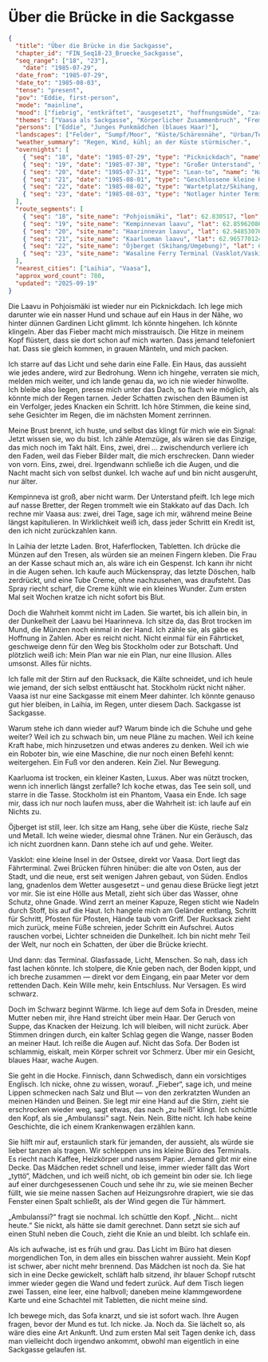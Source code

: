 # Über die Brücke in die Sackgasse

```json
{
  "title": "Über die Brücke in die Sackgasse",
  "chapter_id": "FIN_Seq18-23_Bruecke_Sackgasse",
  "seq_range": ["18", "23"],
    "date": "1985-07-29",
  "date_from": "1985-07-29",
  "date_to": "1985-08-03",
  "tense": "present",
  "pov": "Eddie, first-person",
  "mode": "mainline",
  "mood": ["fiebrig", "entkräftet", "ausgesetzt", "hoffnungsmüde", "zartes Vertrauen"],
  "themes": ["Vaasa als Sackgasse", "Körperlicher Zusammenbruch", "Fremde Hilfe", "Brücke als Prüfung", "Angst vor Sichtbarkeit"],
  "persons": ["Eddie", "Junges Punkmädchen (blaues Haar)"],
  "landscapes": ["Felder", "Sumpf/Moor", "Küste/Schärennähe", "Urban/Terminal", "Insel Vasklot"],
  "weather_summary": "Regen, Wind, kühl; an der Küste stürmischer.",
  "overnights": [
    { "seq": "18", "date": "1985-07-29", "type": "Picknickdach", "name": "Pohjoismäki", "near": "Laihia (Pohjanmaa)" },
    { "seq": "19", "date": "1985-07-30", "type": "Großer Unterstand", "name": "Kempinnevan laavu", "near": "Laihia (Pohjanmaa)" },
    { "seq": "20", "date": "1985-07-31", "type": "Lean-to", "name": "Haarinnevan laavu", "near": "Laihia (Pohjanmaa)" },
    { "seq": "21", "date": "1985-08-01", "type": "Geschlossene kleine Hütte", "name": "Kaarluoman laavu", "near": "Laihia (Pohjanmaa)" },
    { "seq": "22", "date": "1985-08-02", "type": "Wartetplatz/Skihang, kein Shelter", "name": "Öjbergetin taukotupa (Umgebung)", "near": "Vaasa (Pohjanmaa)" },
    { "seq": "23", "date": "1985-08-03", "type": "Notlager hinter Terminal / Büro", "name": "Wasaline Terminal Vaasa (Vasklot)", "near": "Vaasa (Pohjanmaa)" }
  ],
  "route_segments": [
    { "seq": "18", "site_name": "Pohjoismäki", "lat": 62.830517, "lon": 22.159714, "province": "Pohjanmaa", "landscape": "Felder" },
    { "seq": "19", "site_name": "Kempinnevan laavu", "lat": 62.8596208609, "lon": 22.2948925343, "province": "Pohjanmaa", "landscape": "Sumpf/Moor" },
    { "seq": "20", "site_name": "Haarinnevan laavu", "lat": 62.9485307679, "lon": 22.2448746806, "province": "Pohjanmaa", "landscape": "Sumpf/Moor" },
    { "seq": "21", "site_name": "Kaarluoman laavu", "lat": 62.9657701249, "lon": 21.9045754885, "province": "Pohjanmaa", "landscape": "Felder" },
    { "seq": "22", "site_name": "Öjberget (Skihang/Umgebung)", "lat": 63.037177982, "lon": 21.5689160302, "province": "Pohjanmaa", "landscape": "Küste" },
    { "seq": "23", "site_name": "Wasaline Ferry Terminal (Vasklot/Vaskiluoto)", "lat": 63.088583333, "lon": 21.560030556, "province": "Pohjanmaa", "landscape": "Urban/Insellage" }
  ],
  "nearest_cities": ["Laihia", "Vaasa"],
  "approx_word_count": 780,
  "updated": "2025-09-19"
}
```

Die Laavu in Pohjoismäki ist wieder nur ein Picknickdach. Ich lege mich darunter wie ein nasser Hund und schaue auf ein Haus in der Nähe, wo hinter dünnen Gardinen Licht glimmt. Ich könnte hingehen. Ich könnte klingeln. Aber das Fieber macht mich misstrauisch. Die Hitze in meinem Kopf flüstert, dass sie dort schon auf mich warten. Dass jemand telefoniert hat. Dass sie gleich kommen, in grauen Mänteln, und mich packen.

Ich starre auf das Licht und sehe darin eine Falle. Ein Haus, das aussieht wie jedes andere, wird zur Bedrohung. Wenn ich hingehe, verraten sie mich, melden mich weiter, und ich lande genau da, wo ich nie wieder hinwollte. Ich bleibe also liegen, presse mich unter das Dach, so flach wie möglich, als könnte mich der Regen tarnen. Jeder Schatten zwischen den Bäumen ist ein Verfolger, jedes Knacken ein Schritt. Ich höre Stimmen, die keine sind, sehe Gesichter im Regen, die im nächsten Moment zerrinnen.

Meine Brust brennt, ich huste, und selbst das klingt für mich wie ein Signal: Jetzt wissen sie, wo du bist. Ich zähle Atemzüge, als wären sie das Einzige, das mich noch im Takt hält. Eins, zwei, drei … zwischendurch verliere ich den Faden, weil das Fieber Bilder malt, die mich erschrecken. Dann wieder von vorn. Eins, zwei, drei. Irgendwann schließe ich die Augen, und die Nacht macht sich von selbst dunkel. Ich wache auf und bin nicht ausgeruht, nur älter.

Kempinneva ist groß, aber nicht warm. Der Unterstand pfeift. Ich lege mich auf nasse Bretter, der Regen trommelt wie ein Stakkato auf das Dach. Ich rechne mir Vaasa aus: zwei, drei Tage, sage ich mir, während meine Beine längst kapitulieren. In Wirklichkeit weiß ich, dass jeder Schritt ein Kredit ist, den ich nicht zurückzahlen kann.

In Laihia der letzte Laden. Brot, Haferflocken, Tabletten. Ich drücke die Münzen auf den Tresen, als würden sie an meinen Fingern kleben. Die Frau an der Kasse schaut mich an, als wäre ich ein Gespenst. Ich kann ihr nicht in die Augen sehen. Ich kaufe auch Mückenspray, das letzte Döschen, halb zerdrückt, und eine Tube Creme, ohne nachzusehen, was draufsteht. Das Spray riecht scharf, die Creme kühlt wie ein kleines Wunder. Zum ersten Mal seit Wochen kratze ich nicht sofort bis Blut.

Doch die Wahrheit kommt nicht im Laden. Sie wartet, bis ich allein bin, in der Dunkelheit der Laavu bei Haarinneva. Ich sitze da, das Brot trocken im Mund, die Münzen noch einmal in der Hand. Ich zähle sie, als gäbe es Hoffnung in Zahlen. Aber es reicht nicht. Nicht einmal für ein Fährticket, geschweige denn für den Weg bis Stockholm oder zur Botschaft. Und plötzlich weiß ich: Mein Plan war nie ein Plan, nur eine Illusion. Alles umsonst. Alles für nichts.

Ich falle mit der Stirn auf den Rucksack, die Kälte schneidet, und ich heule wie jemand, der sich selbst enttäuscht hat. Stockholm rückt nicht näher. Vaasa ist nur eine Sackgasse mit einem Meer dahinter. Ich könnte genauso gut hier bleiben, in Laihia, im Regen, unter diesem Dach. Sackgasse ist Sackgasse.

Warum stehe ich dann wieder auf? Warum binde ich die Schuhe und gehe weiter? Weil ich zu schwach bin, um neue Pläne zu machen. Weil ich keine Kraft habe, mich hinzusetzen und etwas anderes zu denken. Weil ich wie ein Roboter bin, wie eine Maschine, die nur noch einen Befehl kennt: weitergehen. Ein Fuß vor den anderen. Kein Ziel. Nur Bewegung.

Kaarluoma ist trocken, ein kleiner Kasten, Luxus. Aber was nützt trocken, wenn ich innerlich längst zerfalle? Ich koche etwas, das Tee sein soll, und starre in die Tasse. Stockholm ist ein Phantom, Vaasa ein Ende. Ich sage mir, dass ich nur noch laufen muss, aber die Wahrheit ist: ich laufe auf ein Nichts zu.

Öjberget ist still, leer. Ich sitze am Hang, sehe über die Küste, rieche Salz und Metall. Ich weine wieder, diesmal ohne Tränen. Nur ein Geräusch, das ich nicht zuordnen kann. Dann stehe ich auf und gehe. Weiter.

Vasklot: eine kleine Insel in der Ostsee, direkt vor Vaasa. Dort liegt das Fährterminal. Zwei Brücken führen hinüber: die alte von Osten, aus der Stadt, und die neue, erst seit wenigen Jahren gebaut, von Süden. Endlos lang, gnadenlos dem Wetter ausgesetzt – und genau diese Brücke liegt jetzt vor mir. Sie ist eine Hölle aus Metall, zieht sich über das Wasser, ohne Schutz, ohne Gnade. Wind zerrt an meiner Kapuze, Regen sticht wie Nadeln durch Stoff, bis auf die Haut. Ich hangele mich am Geländer entlang, Schritt für Schritt, Pfosten für Pfosten, Hände taub vom Griff. Der Rucksack zieht mich zurück, meine Füße schreien, jeder Schritt ein Aufschrei. Autos rauschen vorbei, Lichter schneiden die Dunkelheit. Ich bin nicht mehr Teil der Welt, nur noch ein Schatten, der über die Brücke kriecht.

Und dann: das Terminal. Glasfassade, Licht, Menschen. So nah, dass ich fast lachen könnte. Ich stolpere, die Knie geben nach, der Boden kippt, und ich breche zusammen — direkt vor dem Eingang, ein paar Meter vor dem rettenden Dach. Kein Wille mehr, kein Entschluss. Nur Versagen. Es wird schwarz.

Doch im Schwarz beginnt Wärme. Ich liege auf dem Sofa in Dresden, meine Mutter neben mir, ihre Hand streicht über mein Haar. Der Geruch von Suppe, das Knacken der Heizung. Ich will bleiben, will nicht zurück. Aber Stimmen dringen durch, ein kalter Schlag gegen die Wange, nasser Boden an meiner Haut. Ich reiße die Augen auf. Nicht das Sofa. Der Boden ist schlammig, eiskalt, mein Körper schreit vor Schmerz. Über mir ein Gesicht, blaues Haar, wache Augen.

Sie geht in die Hocke. Finnisch, dann Schwedisch, dann ein vorsichtiges Englisch. Ich nicke, ohne zu wissen, worauf. „Fieber“, sage ich, und meine Lippen schmecken nach Salz und Blut — von den zerkratzten Wunden an meinen Händen und Beinen. Sie legt mir eine Hand auf die Stirn, zieht sie erschrocken wieder weg, sagt etwas, das nach „zu heiß“ klingt. Ich schüttle den Kopf, als sie „Ambulanssi“ sagt. Nein. Nein. Bitte nicht. Ich habe keine Geschichte, die ich einem Krankenwagen erzählen kann.

Sie hilft mir auf, erstaunlich stark für jemanden, der aussieht, als würde sie lieber tanzen als tragen. Wir schleppen uns ins kleine Büro des Terminals. Es riecht nach Kaffee, Heizkörper und nassem Papier. Jemand gibt mir eine Decke. Das Mädchen redet schnell und leise, immer wieder fällt das Wort „tyttö“, Mädchen, und ich weiß nicht, ob ich gemeint bin oder sie. Ich liege auf einer durchgesessenen Couch und sehe ihr zu, wie sie meinen Becher füllt, wie sie meine nassen Sachen auf Heizungsrohre drapiert, wie sie das Fenster einen Spalt schließt, als der Wind gegen die Tür hämmert.

„Ambulanssi?“ fragt sie nochmal. Ich schüttle den Kopf. „Nicht… nicht heute.“ Sie nickt, als hätte sie damit gerechnet. Dann setzt sie sich auf einen Stuhl neben die Couch, zieht die Knie an und bleibt. Ich schlafe ein.

Als ich aufwache, ist es früh und grau. Das Licht im Büro hat diesen morgendlichen Ton, in dem alles ein bisschen wahrer aussieht. Mein Kopf ist schwer, aber nicht mehr brennend. Das Mädchen ist noch da. Sie hat sich in eine Decke gewickelt, schläft halb sitzend, ihr blauer Schopf rutscht immer wieder gegen die Wand und federt zurück. Auf dem Tisch liegen zwei Tassen, eine leer, eine halbvoll; daneben meine klammgewordene Karte und eine Schachtel mit Tabletten, die nicht meine sind.

Ich bewege mich, das Sofa knarzt, und sie ist sofort wach. Ihre Augen fragen, bevor der Mund es tut. Ich nicke. Ja. Noch da. Sie lächelt so, als wäre dies eine Art Ankunft. Und zum ersten Mal seit Tagen denke ich, dass man vielleicht doch irgendwo ankommt, obwohl man eigentlich in eine Sackgasse gelaufen ist.
